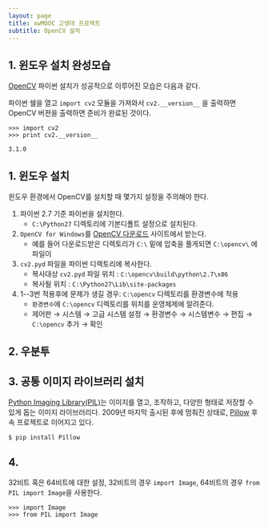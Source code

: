 ```yaml
---
layout: page
title: xwMOOC 고생대 프로젝트
subtitle: OpenCV 설치
---
```



## 1. 윈도우 설치 완성모습

[OpenCV](http://opencv.org/) 파이썬 설치가 성공적으로 이루어진 모습은 다음과 같다.

파이썬 쉘을 열고 `import cv2` 모듈을 가져와서 `cv2.__version__` 을 출력하면 OpenCV 버젼을 출력하면 준비가 완료된 것이다.

~~~ {.python}
>>> import cv2
>>> print cv2.__version__
~~~

~~~ {.output}
3.1.0
~~~

## 1. 윈도우 설치

윈도우 환경에서 OpenCV를 설치할 때 몇가지 설정을 주의해야 한다.

1. 파이썬 2.7 기준 파이썬을 설치한다. 
    * `C:\Python27` 디렉토리에 기본디폴트 설정으로 설치된다.
2. `OpenCV for Windows`를 [OpenCV 다운로드](http://opencv.org/downloads.html) 사이트에서 받는다.
    * 예를 들어 다운로드받은 디렉토리가 `C:\` 밑에 압축을 풀게되면 `C:\opencv\` 에 파일이 
3. `cv2.pyd` 파일을 파이썬 디렉토리에 복사한다.
    * 복사대상 `cv2.pyd` 파일 위치 : `C:\opencv\build\python\2.7\x86`
    * 복사될 위치 : `C:\Python27\Lib\site-packages`
4. 1--3번 적용후에 문제가 생길 경우: `C:\opencv` 디렉토리를 환경변수에 적용
    * `환경변수`에 `C:\opencv` 디렉토리를 위치를 운영체제에 알려준다.
    * 제어판 &rarr; 시스템 &rarr; 고급 시스템 설정 &rarr; 환경변수 &rarr; 시스템변수 &rarr; 편집 &rarr; `C:\opencv` 추가 &rarr; 확인

## 2. 우분투 


## 3. 공통 이미지 라이브러리 설치

[Python Imaging Library(PIL)](https://en.wikipedia.org/wiki/Python_Imaging_Library)는 이미지를 열고, 조작하고, 다양한 형태로 저장할 수 있게 돕는 이미지 라이브러리다. 2009년 마지막 출시된 후에 멈춰진 상태로, [Pillow](http://python-pillow.org/) 후속 프로젝트로 이어지고 있다.

~~~ {.python}
$ pip install Pillow
~~~

## 4. 

32비트 혹은 64비트에 대한 설정, 32비트의 경우 `import Image`, 64비트의 경우 `from PIL import Image`을 사용한다.

~~~ {.python}
>>> import Image
>>> from PIL import Image
~~~
